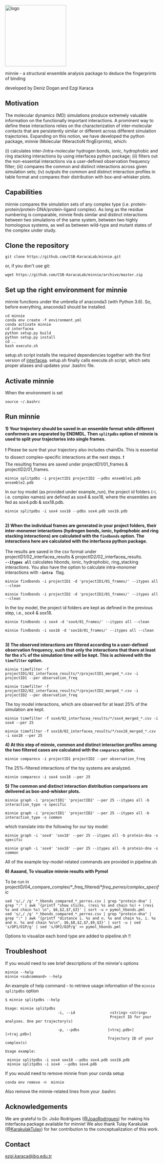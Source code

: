 <img src="logo.png" alt="logo" width="200" />


minnie - a structural ensemble analysis package to deduce the fingerprints of binding

developed by Deniz Dogan and Ezgi Karaca

## Motivation
The molecular dynamics (MD) simulations produce extremely valuable information on the functionally important interactions. A prominent way to define these interactions relies on the characterization of inter-molecular contacts that are persistently similar or different across different simulation trajectories. Expanding on this notion, we have developed the python package, minnie (Molecular INteractioN fIngErprints), which:

(i) calculates  inter-/intra-molecular hydrogen bonds, ionic, hydrophobic and ring stacking interactions by using interfacea python package;
(ii) filters out the non-essential interactions via a user-defined observation frequency filter;
(iii) compares the common and distinct interactions across given simulation sets;
(iv) outputs the common and distinct interaction profiles in table format and compares their distribution with box-and-whisker plots.

## Capabilities
minnie compares the simulation sets of any complex type (i.e. protein-protein/protein-DNA/protein-ligand complex). As long as the residue numbering is comparable, minnie finds similar and distinct interactions between two simulations of the same system, between two highly homologous systems, as well as between wild-type and mutant states of the complex under study.

## Clone the repository
```
git clone https://github.com/CSB-KaracaLab/minnie.git
```
or, if you don't use git:
```
wget https://github.com/CSB-KaracaLab/minnie/archive/master.zip
```

## Set up the right environment for minnie
minnie functions under the umbrella of anaconda3 (with Python 3.6). So, before everything, anaconda3 should be installed.
```
cd minnie
conda env create -f environment.yml
conda activate minnie
cd interfacea
python setup.py build
python setup.py install
cd ..
bash execute.sh

```
setup.sh script installs the required dependencies together with the first version of [interfacea](https://zenodo.org/record/3516439#.Xs91eBMzZBw).
setup.sh finally calls execute.sh script, which sets proper aliases and updates your .bashrc file.

## Activate minnie

When the environment is set
```
source ~/.bashrc
```

## **Run minnie**

**1) Your trajectory should be saved in an ensemble format while different conformers are separated by ENDMDL. Then `splitpdbs` option of minnie is used to split your trajectories into single frames.**\
\
 :exclamation:  Please be sure that your trajectory also includes chainIDs. This is essential to dissect complex-specific interactions at the next steps.   :exclamation: 
\
The resulting frames are saved under projectID1/01_frames & projectID2/01_frames.
```
minnie splitpdbs -i projectID1 projectID2 --pdbs ensemble1.pdb ensemble2.pdb
```
In our toy model (as provided under example_run), the project id folders (-i, i.e. complex names) are defined as sox4 & sox18, where the ensembles are fed as sox4.pdb & sox18.pdb.
```
minnie splitpdbs -i sox4 sox18 --pdbs sox4.pdb sox18.pdb
```
\
**2) When the individual frames are generated in your project folders, their inter-monomer interactions (hydrogen bonds, ionic, hydrophobic and ring stacking interactions) are calculated with the `findbonds` option. The interactions here are calculated with the interfacea python package.**\
\
The results are saved in the csv format under projectID1/02_interfacea_results & projectID2/02_interfacea_results.\
**`--itypes all`** calculates hbonds, ionic, hydrophobic, ring_stacking interactions.
You also have the option to calculate intra-monomer interactions with **`-intra `** flag.
```
minnie findbonds -i projectID1 -d 'projectID1/01_frames/' --itypes all --clean

minnie findbonds -i projectID2 -d 'projectID2/01_frames/' --itypes all --clean

```
In the toy model, the project id folders are kept as defined in the previous step, i.e., sox4 & sox18.
```
minnie findbonds -i sox4 -d 'sox4/01_frames/' --itypes all --clean

minnie findbonds -i sox18 -d 'sox18/01_frames/' --itypes all --clean
```
\
**3) The observed interactions are filtered according to a user-defined observation frequency, such that only the interactions that there at least for the x% of the simulation time will be kept. This is achieved with the `timefilter` option.**
```
minnie timefilter -f projectID1/02_interfacea_results/*/projectID1_merged_*.csv -i projectID1 --per observation_freq

minnie timefilter -f projectID2/02_interfacea_results/*/projectID2_merged_*.csv -i projectID2 --per observation_freq
```
The toy model interactions, which are observed for at least 25% of the simulation are kept.
```
minnie timefilter -f sox4/02_interfacea_results/*/sox4_merged_*.csv -i sox4 --per 25

minnie timefilter -f sox18/02_interfacea_results/*/sox18_merged_*.csv -i sox18 --per 25
```

**4) At this step of minnie, common and distinct interaction profiles among the two filtered cases are calculated with the `comparecx` option.**
```
minnie comparecx -i projectID1 projectID2 --per observation_freq
```
The 25%-filtered interactions of the toy systems are analyzed.
```
minnie comparecx -i sox4 sox18 --per 25
```

**5) The common and distinct interaction distribution comparisons are delivered as box-and-whisker plots.**
```
minnie graph -i 'projectID1' 'projectID2' --per 25 --itypes all -b interaction_type -s specific

minnie graph -i 'projectID1' 'projectID2' --per 25 --itypes all -b interaction_type -s common
```
which translate into the following for our toy model:
```
minnie graph -i 'sox4' 'sox18' --per 25 --itypes all -b protein-dna -s specific

minnie graph -i 'sox4' 'sox18' --per 25 --itypes all -b protein-dna -s common
```

All of the example toy-model-related commands are provided in pipeline.sh

**6) Aaaand, To visualize minnie results with Pymol**\
\
To be run in projectID/04_compare_complex/\*_freq_filtered/\*_freq_perres/complex_specific_


```
sed 's/,/ /g' *_hbonds_compared_*_perres.csv | grep "protein-dna" | grep ":" | awk '{printf "show sticks, (resi %s and chain %s) + (resi %s and chain %s) \n", $6,$2,$7,$3}' | sort -u > pymol_hbonds.pml
sed 's/,/ /g' *_hbonds_compared_*_perres.csv | grep "protein-dna" | grep ":" | awk '{printf "distance i. %s and n. %s and chain %s, i. %s and n. %s and chain %s\n", $6,$8,$2,$7,$9,$3}' | sort -u | sed 's/OP1/O1P/g' | sed 's/OP2/O2P/g' >> pymol_hbonds.pml
```

 Options to visualize each bond type are added to pipeline.sh !!



## Troubleshoot
If you would need to see brief descriptions of the minnie's options

```
minnie --help
minnie <subcommand> --help
```
An example of help command - to retrieve usage information of the `minnie splitpdbs` option

```
$ minnie splitpdbs --help

Usage: minnie splitpdbs
                        -i, --id                <string> <string>
                                                Project ID for your analyses. One per trajectory(s)

                        -p, --pdbs             [<traj.pdb>] [<traj.pdb>]
                                               Trajectory ID of your complex(s)

Usage example:

 minnie splitpdbs -i sox4 sox18 --pdbs sox4.pdb sox18.pdb
 minnie splitpdbs -i sox4  --pdbs sox4.pdb

```

If you would need to remove minnie from your conda setup
```
conda env remove -n  minnie
```
Also remove the minnie-related lines from your .bashrc

## Acknowledgements
We are grateful to Dr. João Rodrigues ([@JoaoRodrigues](https://github.com/JoaoRodrigues)) for making his interfacea package available for minnie! We also thank Tulay Karakulak ([@KarakulakTulay](https://github.com/KarakulakTulay)) for her contribution to the conceptualization of this work.

## Contact
ezgi.karaca@ibg.edu.tr
